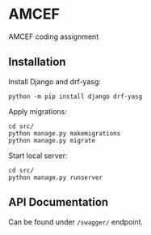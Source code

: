 # AMCEF
AMCEF coding assignment


## Installation 

Install Django and drf-yasg:
```
python -m pip install django drf-yasg
```

Apply migrations:
```
cd src/
python manage.py makemigrations
python manage.py migrate
```

Start local server:
```
cd src/
python manage.py runserver
```

## API Documentation
Can be found under `/swagger/` endpoint.